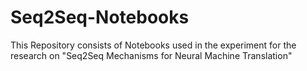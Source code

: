 # Seq2Seq-Notebooks

This Repository consists of Notebooks used in the experiment for the research on "Seq2Seq Mechanisms for Neural Machine Translation"
